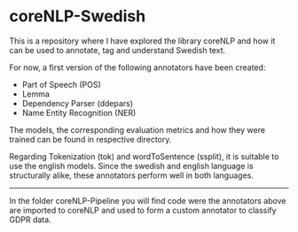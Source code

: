# coreNLP-Swedish

This is a repository where I have explored the library coreNLP and how it can be used to annotate, tag and understand Swedish text.

For now, a first version of the following annotators have been created:
- Part of Speech (POS)
- Lemma
- Dependency Parser (ddepars)
- Name Entity Recognition (NER)

The models, the corresponding evaluation metrics and how they were trained can be found in respective directory.

Regarding Tokenization (tok) and wordToSentence (ssplit), it is suitable to use the english models. Since the swedish and english language is structurally alike, these annotators perform well in both languages.

----------------------------------------------

In the folder coreNLP-Pipeline you will find code were the annotators above are imported to coreNLP and used to form a custom annotator to classify GDPR data.
